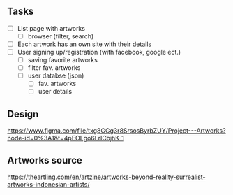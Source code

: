 ﻿## Tasks
 - [ ] List page with artworks
	 - [ ] browser (filter, search)
 - [ ] Each artwork has an own site with their details
 - [ ] User signing up/registration (with facebook, google ect.)
	 - [ ] saving favorite artworks
	 - [ ] filter fav. artworks
	 - [ ] user databse (json)
		 - [ ] fav. artworks
		 - [ ] user details

## Design
https://www.figma.com/file/txg8GGg3r8SrsosByrbZUY/Project---Artworks?node-id=0%3A1&t=4pEOLgo6LrlCbjhK-1

## Artworks source
https://theartling.com/en/artzine/artworks-beyond-reality-surrealist-artworks-indonesian-artists/